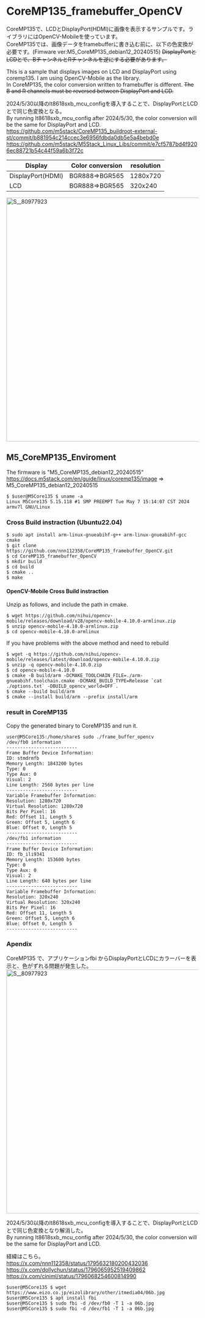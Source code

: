 # CoreMP135_framebuffer_OpenCV

CoreMP135で、LCDとDisplayPort(HDMI)に画像を表示するサンプルです。ライブラリにはOpenCV-Mobileを使っています。  
CoreMP135では、画像データをframebufferに書き込む前に、以下の色変換が必要です。(Fimware ver:M5_CoreMP135_debian12_20240515)
~~DisplayPortとLCDとで、BチャンネルとRチャンネルを逆にする必要があります。~~

This is a sample that displays images on LCD and DisplayPort using coremp135. I am using OpenCV-Mobile as the library.  
In CoreMP135, the color conversion written to framebuffer is different. ~~The B and R channels must be reversed between DisplayPort and LCD.~~

2024/5/30以降のlt8618sxb_mcu_configを導入することで、DisplayPortとLCDとで同じ色変換となる。  
By running lt8618sxb_mcu_config after 2024/5/30, the color conversion will be the same for DisplayPort and LCD.  
https://github.com/m5stack/CoreMP135_buildroot-external-st/commit/b881954c214ccec3e6956fdbda0db5e5a4bebd0e  
https://github.com/m5stack/M5Stack_Linux_Libs/commit/e7cf5787bd4f9206ec88721b54c44f59a6b3f72c  


|Display|Color conversion | resolution |
|-------------| ------------- | ------------- |
|DisplayPort(HDMI)| BGR888⇒BGR565   |  1280x720   |
|LCD|BGR888⇒BGR565 | 320x240    |


<img width="640" alt="S__80977923" src="https://github.com/nnn112358/CoreMP135_framebuffer_OpenCV/assets/27625496/7253fda7-6f79-4ebc-9a60-d4bf5b55b4bf">

## M5_CoreMP135_Enviroment

The firmware is "M5_CoreMP135_debian12_20240515"  
https://docs.m5stack.com/en/guide/linux/coremp135/image ⇒ M5_CoreMP135_debian12_20240515	

```
$ $user@M5Core135 $ uname -a
Linux M5Core135 5.15.118 #1 SMP PREEMPT Tue May 7 15:14:07 CST 2024 armv7l GNU/Linux
```

### Cross Build instraction (Ubuntu22.04)

```
$ sudo apt install arm-linux-gnueabihf-g++ arm-linux-gnueabihf-gcc cmake
$ git clone https://github.com/nnn112358/CoreMP135_framebuffer_OpenCV.git
$ cd CoreMP135_framebuffer_OpenCV
$ mkdir build
$ cd build
$ cmake ..
$ make
```

#### OpenCV-Mobile Cross Build instraction

Unzip as follows, and include the path in cmake.

```
$ wget https://github.com/nihui/opencv-mobile/releases/download/v28/opencv-mobile-4.10.0-armlinux.zip
$ unzip opencv-mobile-4.10.0-armlinux.zip
$ cd opencv-mobile-4.10.0-armlinux
```

If you have problems with the above method and need to rebuild

```
$ wget -q https://github.com/nihui/opencv-mobile/releases/latest/download/opencv-mobile-4.10.0.zip
$ unzip -q opencv-mobile-4.10.0.zip
$ cd opencv-mobile-4.10.0
$ cmake -B build/arm -DCMAKE_TOOLCHAIN_FILE=./arm-gnueabihf.toolchain.cmake -DCMAKE_BUILD_TYPE=Release `cat ./options.txt` -DBUILD_opencv_world=OFF .
$ cmake --build build/arm
$ cmake --install build/arm --prefix install/arm
```


### result in CoreMP135
Copy the generated binary to CoreMP135 and run it.

```
user@M5Core135:/home/share$ sudo ./frame_buffer_opencv
/dev/fb0 information
--------------------------
Frame Buffer Device Information:
ID: stmdrmfb
Memory Length: 1843200 bytes
Type: 0
Type Aux: 0
Visual: 2
Line Length: 2560 bytes per line
--------------------------
Variable Framebuffer Information:
Resolution: 1280x720
Virtual Resolution: 1280x720
Bits Per Pixel: 16
Red: Offset 11, Length 5
Green: Offset 5, Length 6
Blue: Offset 0, Length 5
--------------------------
/dev/fb1 information
--------------------------
Frame Buffer Device Information:
ID: fb_ili9341
Memory Length: 153600 bytes
Type: 0
Type Aux: 0
Visual: 2
Line Length: 640 bytes per line
--------------------------
Variable Framebuffer Information:
Resolution: 320x240
Virtual Resolution: 320x240
Bits Per Pixel: 16
Red: Offset 11, Length 5
Green: Offset 5, Length 6
Blue: Offset 0, Length 5
--------------------------
```

### Apendix
CoreMP135 で、アプリケーションfbi からDisplayPortとLCDにカラーバーを表示と、色がずれる問題が発生した。 
<img width="640" alt="S__80977923" src="https://github.com/nnn112358/CoreMP135_framebuffer_OpenCV/assets/27625496/78c63160-3e39-43e0-bf4f-8327f33d26bf">

2024/5/30以降のlt8618sxb_mcu_configを導入することで、DisplayPortとLCDとで同じ色変換となり解消した。  
By running lt8618sxb_mcu_config after 2024/5/30, the color conversion will be the same for DisplayPort and LCD.  

経緯はこちら。  
https://x.com/nnn112358/status/1795632180200432036  
https://x.com/dollychun/status/1796065952519409862  
https://x.com/ciniml/status/1796068254600814990  

```
$user@M5Core135 $ wget https://www.eizo.co.jp/eizolibrary/other/itmedia04/06b.jpg
$user@M5Core135 $ apt install fbi
$user@M5Core135 $ sudo fbi -d /dev/fb0 -T 1 -a 06b.jpg
$user@M5Core135 $ sudo fbi -d /dev/fb1 -T 1 -a 06b.jpg
```




